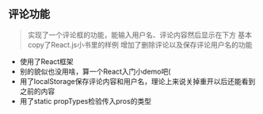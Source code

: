 ## 评论功能
> 实现了一个评论框的功能，能输入用户名、评论内容然后显示在下方
> 基本copy了React.js小书里的样例
> 增加了删除评论以及保存评论用户名的功能

- 使用了React框架
- 别的貌似也没用啥，算一个React入门小demo吧(
- 用了localStorage保存评论内容和用户名，理论上来说关掉重开以后还能看到之前的内容
- 用了static propTypes检验传入pros的类型
